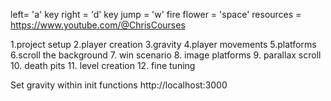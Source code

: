 left= 'a' key
right = 'd' key
jump = 'w'
fire flower = 'space'
resources = https://www.youtube.com/@ChrisCourses

1.project setup
2.player creation
3.gravity
4.player movements
5.platforms
6.scroll the background
7. win scenario
8. image platforms
9. parallax scroll
10. death pits
11. level creation
12. fine tuning

Set gravity within init functions
http://localhost:3000
